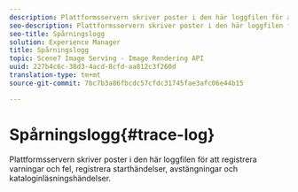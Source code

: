 ```yaml
---
description: Plattformsservern skriver poster i den här loggfilen för att registrera varningar och fel, registrera starthändelser, avstängningar och kataloginläsningshändelser.
seo-description: Plattformsservern skriver poster i den här loggfilen för att registrera varningar och fel, registrera starthändelser, avstängningar och kataloginläsningshändelser.
seo-title: Spårningslogg
solution: Experience Manager
title: Spårningslogg
topic: Scene7 Image Serving - Image Rendering API
uuid: 227b4c6c-38d3-4acd-8cfd-aa812c3f260d
translation-type: tm+mt
source-git-commit: 7bc7b3a86fbcdc57cfdc31745fae3afc06e44b15

---
```



# Spårningslogg{#trace-log}

Plattformsservern skriver poster i den här loggfilen för att registrera varningar och fel, registrera starthändelser, avstängningar och kataloginläsningshändelser.

